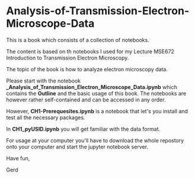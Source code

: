 # Analysis-of-Transmission-Electron-Microscope-Data

This is a book which consists of a collection of notebooks.

The content is based on th notebooks I used for my Lecture MSE672 Introduction to Transmission Electron Microscopy.

The topic of the book is how to analyze electron microscopy data.

Please start with the notebook **_Analysis_of_Transmission_Electron_Microscope_Data.ipynb** which contains the **Outline** and the basic usage of this
 book. The notebooks are however rather self-contained and can be accessed in any order.
 
However, **CH1-Prerequesites.ipynb** is a notebook that let's you install and test all the necessary packages.

In **CH1_pyUSID.ipynb** you will get familiar with the data format.
 
For usage at your computer you'll have to download the whole repostory onto your computer and start the jupyter notebook server.

Have fun,

Gerd
